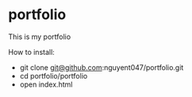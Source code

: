 # portfolio
This is my portfolio

How to install:
* git clone git@github.com:nguyent047/portfolio.git
* cd portfolio/portfolio
* open index.html
